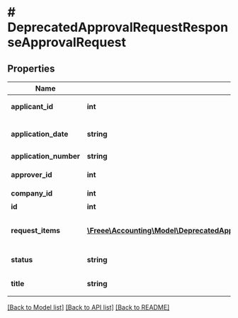 # # DeprecatedApprovalRequestResponseApprovalRequest

## Properties

Name | Type | Description | Notes
------------ | ------------- | ------------- | -------------
**applicant_id** | **int** | 申請者のユーザーID | 
**application_date** | **string** | 申請日 (yyyy-mm-dd) | 
**application_number** | **string** | 申請No. | 
**approver_id** | **int** | 承認者のユーザーID | 
**company_id** | **int** | 事業所ID | 
**id** | **int** | 各種申請ID | 
**request_items** | [**\Freee\Accounting\Model\DeprecatedApprovalRequestResponseApprovalRequestRequestItems[]**](DeprecatedApprovalRequestResponseApprovalRequestRequestItems.md) | 各種申請の項目一覧（配列） | 
**status** | **string** | 申請ステータス | 
**title** | **string** | 申請タイトル | 

[[Back to Model list]](../../README.md#documentation-for-models) [[Back to API list]](../../README.md#documentation-for-api-endpoints) [[Back to README]](../../README.md)


